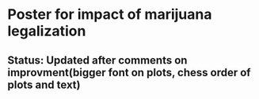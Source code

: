 # Poster for impact of marijuana legalization
## Status: Updated after comments on improvment(bigger font on plots, chess order of plots and text)
